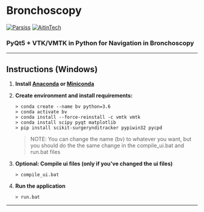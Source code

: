 # Bronchoscopy

[![Parsiss](https://img.shields.io/badge/Company-Parsiss-blue.svg?style=for-the-badge&logo=c)](http://parsiss.com/)
[![AitinTech](https://img.shields.io/badge/Company-AitinTech-blue.svg?style=for-the-badge&logo=c)](http://AitinTech.ir/)

### PyQt5 + VTK/VMTK in Python for Navigation in Bronchoscopy

-----------

## Instructions (Windows)

1. **Install [Anaconda](https://anaconda.org/) or [Miniconda](https://docs.conda.io/en/latest/miniconda.html)**

2. **Create environment and install requirements:**
    ```
    > conda create --name bv python=3.6
    > conda activate bv
    > conda install --force-reinstall -c vmtk vmtk
    > conda install scipy pyqt matplotlib
    > pip install scikit-surgerynditracker pypiwin32 pycpd
    ```
    > NOTE: You can change the name (bv) to whatever you want, but you should do the the same change in the compile_ui.bat and run.bat files
3. **Optional: Compile ui files (only if you've changed the ui files)**
    ```
    > compile_ui.bat
    ```

4. **Run the application**
    ```
    > run.bat
    ```
--------------


